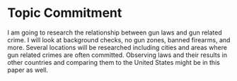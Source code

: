 # Topic Commitment
I am going to research the relationship between gun laws and gun related crime. I will look at background checks, no gun zones, banned firearms, and more. Several locations will be researched including cities and areas where gun related crimes are often committed. Observing laws and their results in other countries and comparing them to the United States might be in this paper as well.
